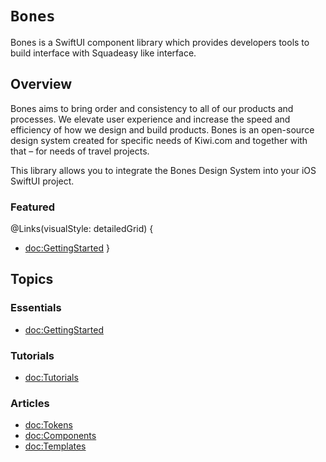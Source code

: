 # ``Bones``

Bones is a SwiftUI component library which provides developers tools to build interface with Squadeasy like interface.

## Overview

Bones aims to bring order and consistency to all of our products and processes. We elevate user experience and increase the speed and efficiency of how we design and build products.
Bones is an open-source design system created for specific needs of Kiwi.com and together with that – for needs of travel projects.

This library allows you to integrate the Bones Design System into your iOS SwiftUI project.

### Featured

@Links(visualStyle: detailedGrid) {
  - <doc:GettingStarted>
}

## Topics
### Essentials
- <doc:GettingStarted>

### Tutorials
- <doc:Tutorials>

### Articles
- <doc:Tokens>
- <doc:Components>
- <doc:Templates>
